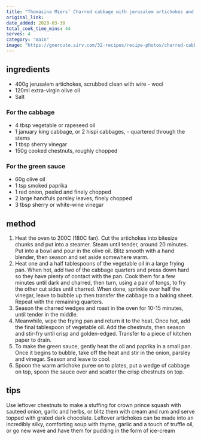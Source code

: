 ```yaml
---
title: "Thomasina Miers’ Charred cabbage with jerusalem artichokes and chestnuts"
original_link:
date_added: 2020-03-30
total_cook_time_mins: 44
serves: 4
category: "main"
image: "https://gnercuto.sirv.com/32-recipes/recipe-photos/charred-cabbage.png"
---
```


## ingredients

- 400g jerusalem artichokes, scrubbed clean with wire - wool
- 120ml extra-virgin olive oil
- Salt

### For the cabbage

- 4 tbsp vegetable or rapeseed oil
- 1 january king cabbage, or 2 hispi cabbages, - quartered through the stems
- 1 tbsp sherry vinegar
- 150g cooked chestnuts, roughly chopped

### For the green sauce

- 60g olive oil
- 1 tsp smoked paprika
- 1 red onion, peeled and finely chopped
- 2 large handfuls parsley leaves, finely chopped
- 3 tbsp sherry or white-wine vinegar

## method

1. Heat the oven to 200C (180C fan). Cut the artichokes into bitesize chunks and put into a steamer. Steam until tender, around 20 minutes. Put into a bowl and pour in the olive oil. Blitz smooth with a hand blender, then season and set aside somewhere warm.
2. Heat one and a half tablespoons of the vegetable oil in a large frying pan. When hot, add two of the cabbage quarters and press down hard so they have plenty of contact with the pan. Cook them for a few minutes until dark and charred, then turn, using a pair of tongs, to fry the other cut sides until charred. When done, sprinkle over half the vinegar, leave to bubble up then transfer the cabbage to a baking sheet. Repeat with the remaining quarters.
3. Season the charred wedges and roast in the oven for 10-15 minutes, until tender in the middle.
4. Meanwhile, wipe the frying pan and return it to the heat. Once hot, add the final tablespoon of vegetable oil. Add the chestnuts, then season and stir-fry until crisp and golden-edged. Transfer to a piece of kitchen paper to drain.
5. To make the green sauce, gently heat the oil and paprika in a small pan. Once it begins to bubble, take off the heat and stir in the onion, parsley and vinegar. Season and leave to cool.
6. Spoon the warm artichoke puree on to plates, put a wedge of cabbage on top, spoon the sauce over and scatter the crisp chestnuts on top.

## tips

Use leftover chestnuts to make a stuffing for crown prince squash with sauteed onion, garlic and herbs, or blitz them with cream and rum and serve topped with grated dark chocolate. Leftover artichokes can be made into an incredibly silky, comforting soup with thyme, garlic and a touch of truffle oil, or go new wave and have them for pudding in the form of ice-cream
